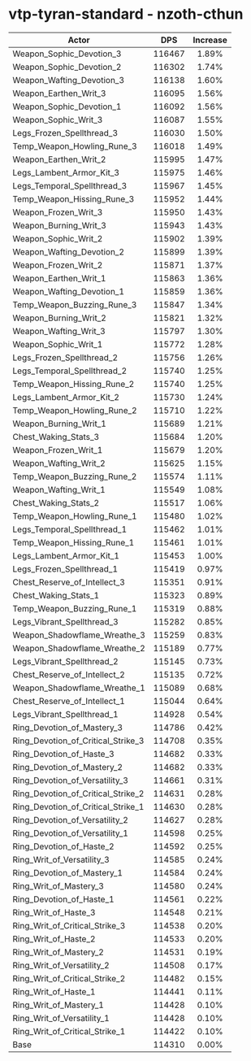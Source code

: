 # vtp-tyran-standard - nzoth-cthun
| Actor | DPS | Increase |
|---|:---:|:---:|
|Weapon_Sophic_Devotion_3|116467|1.89%|
|Weapon_Sophic_Devotion_2|116302|1.74%|
|Weapon_Wafting_Devotion_3|116138|1.60%|
|Weapon_Earthen_Writ_3|116095|1.56%|
|Weapon_Sophic_Devotion_1|116092|1.56%|
|Weapon_Sophic_Writ_3|116087|1.55%|
|Legs_Frozen_Spellthread_3|116030|1.50%|
|Temp_Weapon_Howling_Rune_3|116018|1.49%|
|Weapon_Earthen_Writ_2|115995|1.47%|
|Legs_Lambent_Armor_Kit_3|115975|1.46%|
|Legs_Temporal_Spellthread_3|115967|1.45%|
|Temp_Weapon_Hissing_Rune_3|115952|1.44%|
|Weapon_Frozen_Writ_3|115950|1.43%|
|Weapon_Burning_Writ_3|115943|1.43%|
|Weapon_Sophic_Writ_2|115902|1.39%|
|Weapon_Wafting_Devotion_2|115899|1.39%|
|Weapon_Frozen_Writ_2|115871|1.37%|
|Weapon_Earthen_Writ_1|115863|1.36%|
|Weapon_Wafting_Devotion_1|115859|1.36%|
|Temp_Weapon_Buzzing_Rune_3|115847|1.34%|
|Weapon_Burning_Writ_2|115821|1.32%|
|Weapon_Wafting_Writ_3|115797|1.30%|
|Weapon_Sophic_Writ_1|115772|1.28%|
|Legs_Frozen_Spellthread_2|115756|1.26%|
|Legs_Temporal_Spellthread_2|115740|1.25%|
|Temp_Weapon_Hissing_Rune_2|115740|1.25%|
|Legs_Lambent_Armor_Kit_2|115730|1.24%|
|Temp_Weapon_Howling_Rune_2|115710|1.22%|
|Weapon_Burning_Writ_1|115689|1.21%|
|Chest_Waking_Stats_3|115684|1.20%|
|Weapon_Frozen_Writ_1|115679|1.20%|
|Weapon_Wafting_Writ_2|115625|1.15%|
|Temp_Weapon_Buzzing_Rune_2|115574|1.11%|
|Weapon_Wafting_Writ_1|115549|1.08%|
|Chest_Waking_Stats_2|115517|1.06%|
|Temp_Weapon_Howling_Rune_1|115480|1.02%|
|Legs_Temporal_Spellthread_1|115462|1.01%|
|Temp_Weapon_Hissing_Rune_1|115461|1.01%|
|Legs_Lambent_Armor_Kit_1|115453|1.00%|
|Legs_Frozen_Spellthread_1|115419|0.97%|
|Chest_Reserve_of_Intellect_3|115351|0.91%|
|Chest_Waking_Stats_1|115323|0.89%|
|Temp_Weapon_Buzzing_Rune_1|115319|0.88%|
|Legs_Vibrant_Spellthread_3|115282|0.85%|
|Weapon_Shadowflame_Wreathe_3|115259|0.83%|
|Weapon_Shadowflame_Wreathe_2|115189|0.77%|
|Legs_Vibrant_Spellthread_2|115145|0.73%|
|Chest_Reserve_of_Intellect_2|115135|0.72%|
|Weapon_Shadowflame_Wreathe_1|115089|0.68%|
|Chest_Reserve_of_Intellect_1|115044|0.64%|
|Legs_Vibrant_Spellthread_1|114928|0.54%|
|Ring_Devotion_of_Mastery_3|114786|0.42%|
|Ring_Devotion_of_Critical_Strike_3|114708|0.35%|
|Ring_Devotion_of_Haste_3|114682|0.33%|
|Ring_Devotion_of_Mastery_2|114682|0.33%|
|Ring_Devotion_of_Versatility_3|114661|0.31%|
|Ring_Devotion_of_Critical_Strike_2|114631|0.28%|
|Ring_Devotion_of_Critical_Strike_1|114630|0.28%|
|Ring_Devotion_of_Versatility_2|114627|0.28%|
|Ring_Devotion_of_Versatility_1|114598|0.25%|
|Ring_Devotion_of_Haste_2|114592|0.25%|
|Ring_Writ_of_Versatility_3|114585|0.24%|
|Ring_Devotion_of_Mastery_1|114584|0.24%|
|Ring_Writ_of_Mastery_3|114580|0.24%|
|Ring_Devotion_of_Haste_1|114561|0.22%|
|Ring_Writ_of_Haste_3|114548|0.21%|
|Ring_Writ_of_Critical_Strike_3|114538|0.20%|
|Ring_Writ_of_Haste_2|114533|0.20%|
|Ring_Writ_of_Mastery_2|114531|0.19%|
|Ring_Writ_of_Versatility_2|114508|0.17%|
|Ring_Writ_of_Critical_Strike_2|114482|0.15%|
|Ring_Writ_of_Haste_1|114441|0.11%|
|Ring_Writ_of_Mastery_1|114428|0.10%|
|Ring_Writ_of_Versatility_1|114428|0.10%|
|Ring_Writ_of_Critical_Strike_1|114422|0.10%|
|Base|114310|0.00%|
